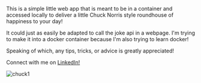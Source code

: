 This is a simple little web app that is meant to be in a container and accessed locally to deliver a little Chuck Norris style roundhouse of happiness to your day!

It could just as easily be adapted to call the joke api in a webpage. I'm trying to make it into a docker container because I'm also trying to learn docker!

Speaking of which, any tips, tricks, or advice is greatly appreciated!

Connect with me on <a href="linkedin.com/in/anthony-allen-738074268">LinkedIn!</a>

![chuck1](https://github.com/user-attachments/assets/2613f3a5-0335-4cc0-99d9-a6ef3ec8630d)
